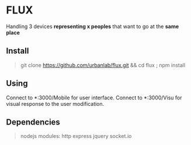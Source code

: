 # FLUX
Handling 3 devices **representing x peoples** that want to go at the **same place**

## Install
> git clone https://github.com/urbanlab/flux.git && cd flux ; npm install

## Using
Connect to *:3000/Mobile for user interface.
Connect to *:3000/Visu for visual response to the user modification.

## Dependencies
> nodejs
> 	modules: http express jquery socket.io


